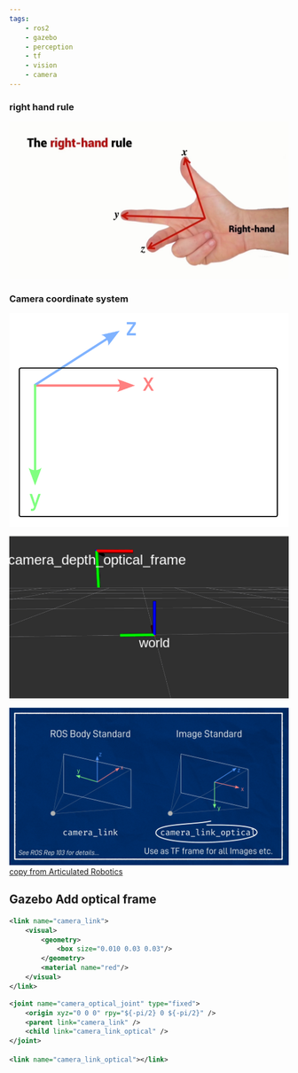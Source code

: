 ```yaml
---
tags:
    - ros2
    - gazebo
    - perception
    - tf
    - vision
    - camera
---
```



### right hand rule

![alt text](images/right_hand_rule.png)

### Camera coordinate system

![alt text](images/camera_coordinate_system.png)

![alt text](images/tf_optical_frame.png)

![alt text](images/ros_and_camera_coordinate.png)
[copy from Articulated Robotics](https://articulatedrobotics.xyz/tutorials/mobile-robot/hardware/camera/)


## Gazebo Add optical frame

```xml title="camera link urdf"
<link name="camera_link">
    <visual>
        <geometry>
            <box size="0.010 0.03 0.03"/>
        </geometry>
        <material name="red"/>
    </visual>
</link>
```

```xml title="optical link and joint urdf"
<joint name="camera_optical_joint" type="fixed">
    <origin xyz="0 0 0" rpy="${-pi/2} 0 ${-pi/2}" />
    <parent link="camera_link" />
    <child link="camera_link_optical" />
</joint>

<link name="camera_link_optical"></link>
```